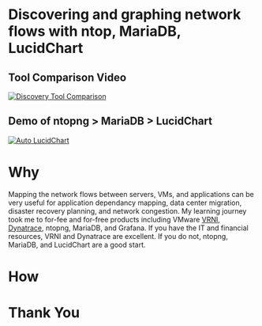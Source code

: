 # Discovering and graphing network flows with ntop, MariaDB, LucidChart

## Tool Comparison Video
[![Discovery Tool Comparison](http://img.youtube.com/vi/rQYM_lNA2Ak/0.jpg)](http://www.youtube.com/watch?v=rQYM_lNA2Ak)

## Demo of ntopng > MariaDB > LucidChart
[![Auto LucidChart](http://img.youtube.com/vi/Em6crXrn614/0.jpg)](http://www.youtube.com/watch?v=Em6crXrn614)


# Why
Mapping the network flows between servers, VMs, and applications can be very useful for application dependancy mapping, data center migration, disaster recovery planning, and network congestion. My learning journey took me to for-fee and for-free products including VMware [VRNI](https://www.vmware.com/products/vrealize-network-insight.html), [Dynatrace](https://www.dynatrace.com/), ntopng, MariaDB, and Grafana. If you have the IT and financial resources, VRNI and Dynatrace are excellent. If you do not, ntopng, MariaDB, and LucidChart are a good start.

# How

# Thank You
